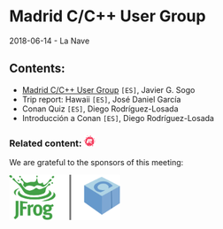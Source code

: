 # Madrid C/C++ User Group
2018-06-14 - La Nave

## Contents:
- [Madrid C/C++ User Group](MadridCCppUG.pdf) `[ES]`, Javier G. Sogo
- Trip report: Hawaii `[ES]`, José Daniel García
- Conan Quiz `[ES]`, Diego Rodríguez-Losada
- Introducción a Conan `[ES]`, Diego Rodríguez-Losada

### Related content: [<img src="../assets/brand-logos/meetup.svg" alt="meetup" height="20"/>](https://www.meetup.com/es-ES/Madrid-C-Cpp/events/251227885/)

We are grateful to the sponsors of this meeting:  

[<img src="../assets/sponsor-logos/jfrog_conan.png" alt="JFrog | Conan" width="200"/>](https://conan.io/)
